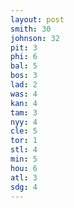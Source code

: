 ```yaml
---
layout: post
smith: 30
johnson: 32
pit: 3
phi: 6
bal: 5
bos: 3
lad: 2
was: 4
kan: 4
tam: 3
nyy: 4
cle: 5
tor: 1
stl: 4
min: 5
hou: 6
atl: 3
sdg: 4
---
```

